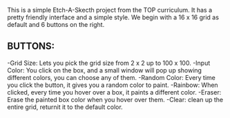 This is a simple Etch-A-Skecth project from the TOP curriculum. It has a pretty friendly interface and a simple style.
We begin with a 16 x 16 grid as default and 6 buttons on the right.
 ## BUTTONS:
   -Grid Size: Lets you pick the grid size from 2 x 2 up to 100 x 100.
   -Input Color: You click on the box, and a small window will pop up showing different colors, you can choose any of them.
   -Random Color: Every time you click the button, it gives you a random color to paint.
   -Rainbow: When clicked, every time you hover over a box, it paints a different color.
   -Eraser: Erase the painted box color when you hover over them.
   -Clear: clean up the entire grid, returnit it to the default color.
